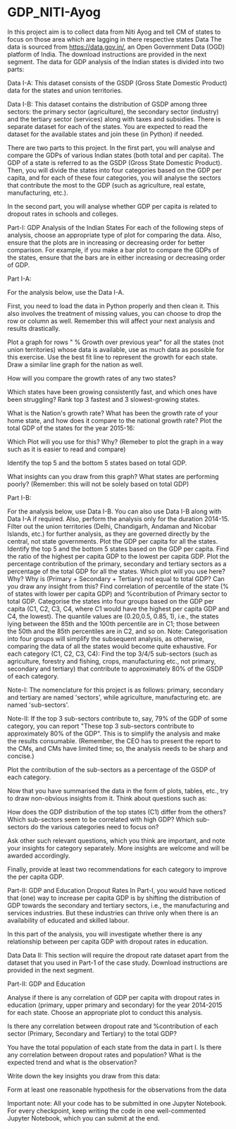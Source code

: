 # GDP_NITI-Ayog
In this project aim is to collect data from Niti Ayog and tell CM of states to focus on those area which are lagging in there respective states
Data
The data is sourced from https://data.gov.in/, an Open Government Data (OGD) platform of India. The download instructions are provided in the next segment. The data for GDP analysis of the Indian states is divided into two parts:

Data I-A: This dataset consists of the GSDP (Gross State Domestic Product) data for the states and union territories.

Data I-B: This dataset contains the distribution of GSDP among three sectors: the primary sector (agriculture), the secondary sector (industry) and the tertiary sector (services) along with taxes and subsidies. There is separate dataset for each of the states. You are expected to read the dataset for the available states and join these (in Python) if needed.

 

There are two parts to this project. In the first part, you will analyse and compare the GDPs of various Indian states (both total and per capita). The GDP of a state is referred to as the GSDP (Gross State Domestic Product). Then, you will divide the states into four categories based on the GDP per capita, and for each of these four categories, you will analyse the sectors that contribute the most to the GDP (such as agriculture, real estate, manufacturing, etc.).

 

In the second part, you will analyse whether GDP per capita is related to dropout rates in schools and colleges.

 

Part-I: GDP Analysis of the Indian States
For each of the following steps of analysis, choose an appropriate type of plot for comparing the data. Also, ensure that the plots are in increasing or decreasing order for better comparison. For example, if you make a bar plot to compare the GDPs of the states, ensure that the bars are in either increasing or decreasing order of GDP.

 

Part I-A:

For the analysis below, use the Data I-A.

First, you need to load the data in Python properly and then clean it. This also involves the treatment of missing values, you can choose to drop the row or column as well. Remember this will affect your next analysis and results drastically.

Plot a graph for rows " % Growth over previous year" for all the states (not union territories) whose data is available, use as much data as possible for this exercise. Use the best fit line to represent the growth for each state. Draw a similar line graph for the nation as well.

How will you compare the growth rates of any two states?


Which states have been growing consistently fast, and which ones have been struggling? Rank top 3 fastest and 3 slowest-growing states.


What is the Nation's growth rate?
What has been the growth rate of your home state, and how does it compare to the national growth rate?
Plot the total GDP of the states for the year 2015-16:

Which Plot will you use for this? Why? (Remeber to plot the graph in a way such as it is easier to read and compare)

Identify the top 5 and the bottom 5 states based on total GDP.

What insights can you draw from this graph? What states are performing poorly? (Remember: this will not be solely based on total GDP)

 

 

Part I-B:

For the analysis below, use Data I-B. You can also use Data I-B along with Data I-A if required. Also, perform the analysis only for the duration 2014-15. 
Filter out the union territories (Delhi, Chandigarh, Andaman and Nicobar Islands, etc.) for further analysis, as they are governed directly by the central, not state governments.
Plot the GDP per capita for all the states.
Identify the top 5 and the bottom 5 states based on the GDP per capita.
Find the ratio of the highest per capita GDP to the lowest per capita GDP.
Plot the percentage contribution of the primary, secondary and tertiary sectors as a percentage of the total GDP for all the states.
Which plot will you use here? Why?
Why is (Primary + Secondary + Tertiary) not equal to total GDP?
Can you draw any insight from this? Find correlation of percentile of the state (% of states with lower per capita GDP) and %contribution of Primary sector to total GDP.
Categorise the states into four groups based on the GDP per capita (C1, C2, C3, C4, where C1 would have the highest per capita GDP and C4, the lowest). The quantile values are (0.20,0.5, 0.85, 1), i.e., the states lying between the 85th and the 100th percentile are in C1; those between the 50th and the 85th percentiles are in C2, and so on.
Note: Categorisation into four groups will simplify the subsequent analysis, as otherwise, comparing the data of all the states would become quite exhaustive.
For each category (C1, C2, C3, C4):
Find the top 3/4/5 sub-sectors (such as agriculture, forestry and fishing, crops, manufacturing etc., not primary, secondary and tertiary) that contribute to approximately 80% of the GSDP of each category.

Note-I: The nomenclature for this project is as follows: primary, secondary and tertiary are named 'sectors', while agriculture, manufacturing etc. are named 'sub-sectors'.

Note-II: If the top 3 sub-sectors contribute to, say, 79% of the GDP of some category, you can report "These top 3 sub-sectors contribute to approximately 80% of the GDP". This is to simplify the analysis and make the results consumable. (Remember, the CEO has to present the report to the CMs, and CMs have limited time; so, the analysis needs to be sharp and concise.)

Plot the contribution of the sub-sectors as a percentage of the GSDP of each category.  

 

Now that you have summarised the data in the form of plots, tables, etc., try to draw non-obvious insights from it. Think about questions such as:

How does the GDP distribution of the top states (C1) differ from the others?
Which sub-sectors seem to be correlated with high GDP?
Which sub-sectors do the various categories need to focus on? 
 

Ask other such relevant questions, which you think are important, and note your insights for category separately. More insights are welcome and will be awarded accordingly.

 

Finally, provide at least two recommendations for each category to improve the per capita GDP.
 

Part-II: GDP and Education Dropout Rates
In Part-I, you would have noticed that (one) way to increase per capita GDP is by shifting the distribution of GDP towards the secondary and tertiary sectors, i.e., the manufacturing and services industries. But these industries can thrive only when there is an availability of educated and skilled labour.

 

In this part of the analysis, you will investigate whether there is any relationship between per capita GDP with dropout rates in education.

 

Data
Data II: This section will require the dropout rate dataset apart from the dataset that you used in Part-1 of the case study. Download instructions are provided in the next segment.

 

Part-II: GDP and Education

Analyse if there is any correlation of GDP per capita with dropout rates in education (primary, upper primary and secondary) for the year 2014-2015 for each state. Choose an appropriate plot to conduct this analysis.

Is there any correlation between dropout rate and %contribution of each sector (Primary, Secondary and Tertiary) to the total GDP?

You have the total population of each state from the data in part I. Is there any correlation between dropout rates and population? What is the expected trend and what is the observation?

Write down the key insights you draw from this data:

Form at least one reasonable hypothesis for the observations from the data

 

Important note: All your code has to be submitted in one Jupyter Notebook. For every checkpoint, keep writing the code in one well-commented Jupyter Notebook, which you can submit at the end.
